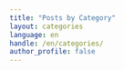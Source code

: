 ```yaml
---
title: "Posts by Category"
layout: categories
language: en
handle: /en/categories/
author_profile: false
---
```



